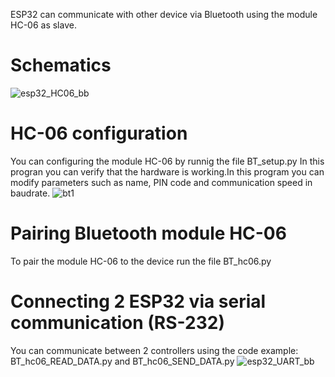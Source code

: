 ESP32 can communicate with other device via Bluetooth using the module HC-06 as slave.

# Schematics
![esp32_HC06_bb](https://user-images.githubusercontent.com/20991217/68524333-7654aa00-02ce-11ea-8a7c-faf674b3c781.png)

# HC-06 configuration
You can configuring the module HC-06 by runnig the file BT_setup.py
In this progran you can verify that the hardware is working.In this program you can modify parameters such as name, PIN code and communication speed in baudrate.
![bt1](https://user-images.githubusercontent.com/20991217/68524521-adc45600-02d0-11ea-971d-c3fee5254bec.png)

# Pairing Bluetooth module HC-06
To pair the module HC-06 to the device run the file BT_hc06.py 

# Connecting 2 ESP32 via serial communication (RS-232)
You can communicate between 2 controllers using the code example: BT_hc06_READ_DATA.py and BT_hc06_SEND_DATA.py
![esp32_UART_bb](https://user-images.githubusercontent.com/20991217/68524611-a487b900-02d1-11ea-9bab-0c39e2ec8508.png)

